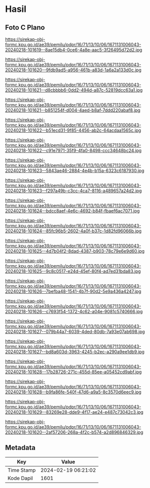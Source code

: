 # Hasil

## Foto C Plano

https://sirekap-obj-formc.kpu.go.id/ae39/pemilu/pdpr/16/71/13/10/06/1671131006043-20240218-101619--8ae15db4-0ce6-4a8e-aac5-3f26495d72d2.jpg

https://sirekap-obj-formc.kpu.go.id/ae39/pemilu/pdpr/16/71/13/10/06/1671131006043-20240218-101620--9fdb9ad5-a956-461b-a83d-1a6a2a133d0c.jpg

https://sirekap-obj-formc.kpu.go.id/ae39/pemilu/pdpr/16/71/13/10/06/1671131006043-20240218-101621--d8cbbbb6-0dd2-494d-a87c-52819dcc63a1.jpg

https://sirekap-obj-formc.kpu.go.id/ae39/pemilu/pdpr/16/71/13/10/06/1671131006043-20240218-101621--b851254f-d004-4aed-b8af-7ddd220abaf8.jpg

https://sirekap-obj-formc.kpu.go.id/ae39/pemilu/pdpr/16/71/13/10/06/1671131006043-20240218-101622--b51ecd31-9f85-4456-ab2c-64acdaa1565c.jpg

https://sirekap-obj-formc.kpu.go.id/ae39/pemilu/pdpr/16/71/13/10/06/1671131006043-20240218-101622--c91e7971-35f9-4fa0-8498-ccc34648bc24.jpg

https://sirekap-obj-formc.kpu.go.id/ae39/pemilu/pdpr/16/71/13/10/06/1671131006043-20240218-101623--5843ae46-2884-4e4b-b15a-6323c6187930.jpg

https://sirekap-obj-formc.kpu.go.id/ae39/pemilu/pdpr/16/71/13/10/06/1671131006043-20240218-101623--f297a49b-c3cc-4ca7-8116-a489657a24d2.jpg

https://sirekap-obj-formc.kpu.go.id/ae39/pemilu/pdpr/16/71/13/10/06/1671131006043-20240218-101624--bdcc8aef-4e6c-4692-b84f-fbaef6ac7071.jpg

https://sirekap-obj-formc.kpu.go.id/ae39/pemilu/pdpr/16/71/13/10/06/1671131006043-20240218-101624--85fc96b5-2602-4a0f-b37c-1d82fd96066b.jpg

https://sirekap-obj-formc.kpu.go.id/ae39/pemilu/pdpr/16/71/13/10/06/1671131006043-20240218-101625--4d7b04f2-8dad-4387-b903-78c79e6e9d60.jpg

https://sirekap-obj-formc.kpu.go.id/ae39/pemilu/pdpr/16/71/13/10/06/1671131006043-20240218-101625--9c8c0517-e24d-45ef-80f4-ad7ed31bda83.jpg

https://sirekap-obj-formc.kpu.go.id/ae39/pemilu/pdpr/16/71/13/10/06/1671131006043-20240218-101626--7befba48-1541-4b7f-90d2-5e9a436a4247.jpg

https://sirekap-obj-formc.kpu.go.id/ae39/pemilu/pdpr/16/71/13/10/06/1671131006043-20240218-101626--c7693f54-1372-4c62-a04e-9081c5740666.jpg

https://sirekap-obj-formc.kpu.go.id/ae39/pemilu/pdpr/16/71/13/10/06/1671131006043-20240218-101627--079b44a7-6039-4ded-80db-7a93e07ab698.jpg

https://sirekap-obj-formc.kpu.go.id/ae39/pemilu/pdpr/16/71/13/10/06/1671131006043-20240218-101627--bd8a603d-3963-4245-b2ec-a290a9ee1db9.jpg

https://sirekap-obj-formc.kpu.go.id/ae39/pemilu/pdpr/16/71/13/10/06/1671131006043-20240218-101628--17b28726-271c-455d-85ee-a05452cd9abf.jpg

https://sirekap-obj-formc.kpu.go.id/ae39/pemilu/pdpr/16/71/13/10/06/1671131006043-20240218-101628--b9fa86fe-540f-47d6-a9a5-8c3570d6eec9.jpg

https://sirekap-obj-formc.kpu.go.id/ae39/pemilu/pdpr/16/71/13/10/06/1671131006043-20240218-101629--83269e28-dde9-4f17-ae24-e487c73042c3.jpg

https://sirekap-obj-formc.kpu.go.id/ae39/pemilu/pdpr/16/71/13/10/06/1671131006043-20240218-101620--2af57206-268a-4f2c-b574-a2d896846329.jpg


## Metadata

| Key        | Value               |
| ---------- | ------------------- |
| Time Stamp | 2024-02-19 06:21:02 |
| Kode Dapil | 1601                |



